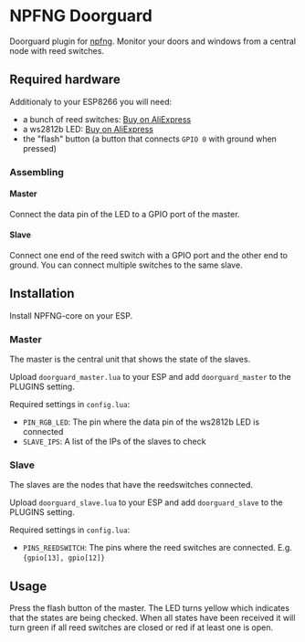 # NPFNG Doorguard

Doorguard plugin for [npfng](http://npfng.com). Monitor your doors and windows from a central node with reed switches.

## Required hardware

Additionaly to your ESP8266 you will need:

* a bunch of reed switches: [Buy on AliExpress](http://s.click.aliexpress.com/e/F6UnMFU7Q?af=717073896)
* a ws2812b LED: [Buy on AliExpress](http://s.click.aliexpress.com/e/vrFiM3bi2?af=717073896)
* the "flash" button (a button that connects `GPIO 0` with ground when pressed)

### Assembling
#### Master

Connect the data pin of the LED to a GPIO port of the master.

#### Slave

Connect one end of the reed switch with a GPIO port and the other end to ground. You can connect multiple switches to
the same slave.


## Installation

Install NPFNG-core on your ESP.


### Master

The master is the central unit that shows the state of the slaves.

Upload `doorguard_master.lua` to your ESP and add `doorguard_master` to the PLUGINS setting.

Required settings in `config.lua`:

* `PIN_RGB_LED`: The pin where the data pin of the ws2812b LED is connected
* `SLAVE_IPS`: A list of the IPs of the slaves to check


### Slave

The slaves are the nodes that have the reedswitches connected.

Upload `doorguard_slave.lua` to your ESP and add `doorguard_slave` to the PLUGINS setting.

Required settings in `config.lua`:

* `PINS_REEDSWITCH`: The pins where the reed switches are connected. E.g. `{gpio[13], gpio[12]}`


## Usage

Press the flash button of the master. The LED turns yellow which indicates that the states are being checked. When all
states have been received it will turn green if all reed switches are closed or red if at least one is open.
